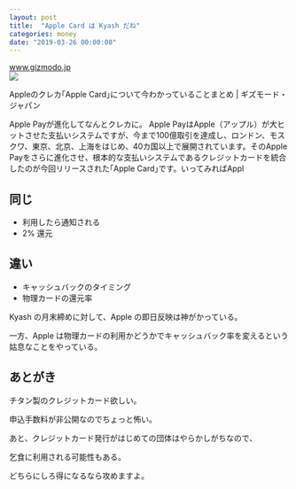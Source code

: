 ```yaml
---
layout: post
title:  "Apple Card は Kyash だね"
categories: money
date: "2019-03-26 00:00:00"
---
```


<div class="card">
  <a href="https://www.gizmodo.jp/2019/03/apple-card-matome.html"></a>
  <div class="card__header">
    <a href="https://www.gizmodo.jp/2019/03/apple-card-matome.html">www.gizmodo.jp</a>
  </div>
  <div class="card__image">
    <img src="https://assets.media-platform.com/gizmodo/dist/images/2019/03/26/190326-0501-w960.jpg">
  </div>
  <div class="card__title">
    <p>Appleのクレカ｢Apple Card｣について今わかっていることまとめ | ギズモード・ジャパン</p>
  </div>
  <div class="card__description">
    <p> Apple Payが進化してなんとクレカに。 Apple PayはApple（アップル）が大ヒットさせた支払いシステムですが、今まで100億取引を達成し、ロンドン、モスクワ、東京、北京、上海をはじめ、40カ国以上で展開されています。そのApple Payをさらに進化させ、根本的な支払いシステムであるクレジットカードを統合したのが今回リリースされた｢Apple Card｣です。いってみればAppl</p>
  </div>
</div>

## 同じ

- 利用したら通知される
- 2% 還元

## 違い

- キャッシュバックのタイミング
- 物理カードの還元率

Kyash の月末締めに対して、Apple の即日反映は神がかっている。

一方、Apple は物理カードの利用かどうかでキャッシュバック率を変えるという姑息なことをやっている。

## あとがき

チタン製のクレジットカード欲しい。

申込手数料が非公開なのでちょっと怖い。

あと、クレジットカード発行がはじめての団体はやらかしがちなので、

乞食に利用される可能性もある。

どちらにしろ得になるなら攻めますよ。